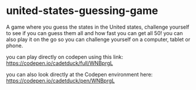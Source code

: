 # united-states-guessing-game
A game where you guess the states in the United states, challenge yourself to see if you can guess them all and how fast you can get all 50! you can also play it on the go so you can challenge yourself on a computer, tablet or phone.

you can play directly on codepen using this link:
https://codepen.io/cadetduck/full/WNBprgL

you can also look directly at the Codepen environment here: https://codepen.io/cadetduck/pen/WNBprgL

